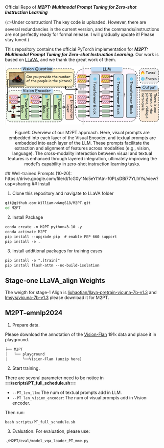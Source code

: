 Official Repo of ***M2PT: Multimodal Prompt Tuning for Zero-shot Instruction Learning***

(👉Under construction! The key code is uploaded. However, there are several redundancies in the current version, and the commands/instructions are not perfectly ready for formal release. I will gradually update it! Please stay tuned.)

This repository contains the official PyTorch implementation for ***M2PT: Multimodal Prompt Tuning for Zero-shot Instruction Learning***. Our work is based on [LLaVA](https://github.com/haotian-liu/LLaVA), and we thank the great work of them.

<!--<img src="./images/mainfig.png" width="70%">-->
<div align="center">
  <img src=".\images\mainfig.png">
</div>
<p align="center">
 Figure1: Overview of our M2PT approach. Here, visual prompts are embedded into each layer of the Visual Encoder, and textual prompts are embedded into each layer of the LLM. These prompts facilitate the extraction and alignment of features across modalities (e.g., vision, language). The cross-modality interaction between visual and textual features is enhanced through layered integration, ultimately improving the model's capability in zero-shot instruction learning tasks.
</p>
## Well-trained Prompts (10-20):
https://drive.google.com/file/d/1cG0y1Nc5eYI1Atn-f0PLsDBi77YLlVYs/view?usp=sharing
## Install

1.  Clone this repository and navigate to LLaVA folder

```bash
git@github.com:William-wAng618/M2PT.git
cd M2PT
```

2.  Install Package

```Shell
conda create -n M2PT python=3.10 -y
conda activate M2PT
pip install --upgrade pip  # enable PEP 660 support
pip install -e .
```

3.  Install additional packages for training cases

<!---->

    pip install -e ".[train]"
    pip install flash-attn --no-build-isolation

## Stage-one LLaVA_align Weights

The weigth for stage-1 Align is [liuhaotian/llava-pretrain-vicuna-7b-v1.3](https://huggingface.co/liuhaotian/llava-pretrain-vicuna-7b-v1.3) and  [lmsys/vicuna-7b-v1.3](https://huggingface.co/lmsys/vicuna-7b-v1.3) please download it for M2PT.

## M2PT-emnlp2024

1.  Prepare data.

Please download the annotation of the [Vision-Flan](https://huggingface.co/datasets/Vision-Flan/vision-flan_191-task_1k) 191k data and place it in playground.

    ├── M2PT
    │   └── playground
    |       └──Vision-Flan (unzip here)

2.  Start training.

There are several parameter need to be notice in **==\scripts\PT\_full\_schedule.sh==**
*   `--PT_len_llm`: The num of textual prompts add in LLM.
*   `--PT_len_vision_encoder`: The num of visual prompts add in Vision encoder.

Then run:
```Shell
bash scripts/PT_full_schedule.sh
```

3.  Evaluation.
For evaluation, please use:
```
./M2PT/eval/model_vqa_loader_PT_mme.py
```
